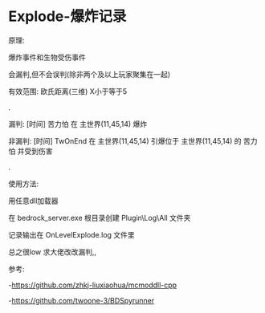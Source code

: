 # Explode-爆炸记录

原理:

爆炸事件和生物受伤事件

会漏判,但不会误判(除非两个及以上玩家聚集在一起)

有效范围: 欧氏距离(三维)  X小于等于5

.

漏判:    [时间] 苦力怕 在 主世界(11,45,14) 爆炸

非漏判:  [时间] TwOnEnd 在 主世界(11,45,14) 引爆位于 主世界(11,45,14) 的 苦力怕 并受到伤害

.

使用方法:

用任意dll加载器

在 bedrock_server.exe 根目录创建 Plugin\Log\All 文件夹

记录输出在 OnLevelExplode.log 文件里

总之很low
求大佬改改漏判,,

参考:

-https://github.com/zhkj-liuxiaohua/mcmoddll-cpp

-https://github.com/twoone-3/BDSpyrunner
